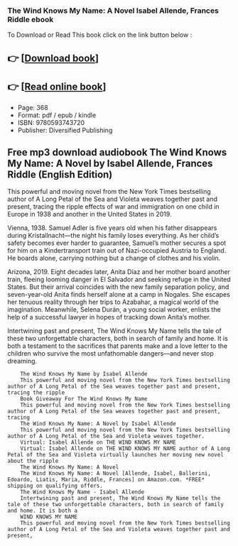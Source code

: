 ### The Wind Knows My Name: A Novel Isabel Allende, Frances Riddle ebook

To Download or Read This book click on the link button below :

## 👉  [**[Download book](http://ebooksharez.info/download.php?group=book&from=github.com&id=669249&lnk=1064 "Download book")**]

## 👉  [**[Read online book](http://ebooksharez.info/download.php?group=book&from=github.com&id=669249&lnk=1064 "Read online book")**]


* Page: 368
* Format: pdf / epub / kindle
* ISBN: 9780593743720
* Publisher: Diversified Publishing



## Free mp3 download audiobook The Wind Knows My Name: A Novel by Isabel Allende, Frances Riddle (English Edition)



This powerful and moving novel from the New York Times bestselling author of A Long Petal of the Sea and Violeta weaves together past and present, tracing the ripple effects of war and immigration on one child in Europe in 1938 and another in the United States in 2019.

 Vienna, 1938. Samuel Adler is five years old when his father disappears during Kristallnacht—the night his family loses everything. As her child’s safety becomes ever harder to guarantee, Samuel’s mother secures a spot for him on a Kindertransport train out of Nazi-occupied Austria to England. He boards alone, carrying nothing but a change of clothes and his violin.

 Arizona, 2019. Eight decades later, Anita Díaz and her mother board another train, fleeing looming danger in El Salvador and seeking refuge in the United States. But their arrival coincides with the new family separation policy, and seven-year-old Anita finds herself alone at a camp in Nogales. She escapes her tenuous reality through her trips to Azabahar, a magical world of the imagination. Meanwhile, Selena Durán, a young social worker, enlists the help of a successful lawyer in hopes of tracking down Anita’s mother.

 Intertwining past and present, The Wind Knows My Name tells the tale of these two unforgettable characters, both in search of family and home. It is both a testament to the sacrifices that parents make and a love letter to the children who survive the most unfathomable dangers—and never stop dreaming.


        The Wind Knows My Name by Isabel Allende
        This powerful and moving novel from the New York Times bestselling author of A Long Petal of the Sea weaves together past and present, tracing the ripple 
        Book Giveaway For The Wind Knows My Name
        This powerful and moving novel from the New York Times bestselling author of A Long Petal of the Sea weaves together past and present, tracing 
        The Wind Knows My Name: A Novel by Isabel Allende
        This powerful and moving novel from the New York Times bestselling author of A Long Petal of the Sea and Violeta weaves together.
        Virtual: Isabel Allende on THE WIND KNOWS MY NAME
        Virtual: Isabel Allende on THE WIND KNOWS MY NAME author of A Long Petal of the Sea and Violeta virtually launches her moving new novel about the ripple 
        The Wind Knows My Name: A Novel
        The Wind Knows My Name: A Novel [Allende, Isabel, Ballerini, Edoardo, Liatis, Maria, Riddle, Frances] on Amazon.com. *FREE* shipping on qualifying offers.
        The Wind Knows My Name - Isabel Allende
        Intertwining past and present, The Wind Knows My Name tells the tale of these two unforgettable characters, both in search of family and home. It is both a 
        WIND KNOWS MY NAME
        This powerful and moving novel from the New York Times bestselling author of A Long Petal of the Sea and Violeta weaves together past and present, 
    




